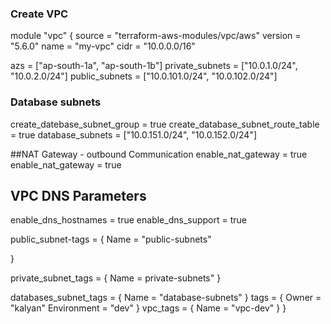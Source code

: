 ### Create VPC
module "vpc" {
  source  = "terraform-aws-modules/vpc/aws"
  version = "5.6.0"
  name = "my-vpc"
  cidr = "10.0.0.0/16"

 azs             = ["ap-south-1a", "ap-south-1b"]
  private_subnets = ["10.0.1.0/24", "10.0.2.0/24"]
  public_subnets  = ["10.0.101.0/24", "10.0.102.0/24"]

  ### Database subnets
  create_datebase_subnet_group = true
  create_database_subnet_route_table = true
  database_subnets = ["10.0.151.0/24", "10.0.152.0/24"]

  ##NAT Gateway - outbound Communication
  enable_nat_gateway = true
  enable_nat_gateway = true

  ## VPC DNS Parameters
  enable_dns_hostnames = true
  enable_dns_support = true

  public_subnet-tags = {
    Name = "public-subnets"

  }

  private_subnet_tags = {
    Name = private-subnets"
  }

  databases_subnet_tags = {
    Name = "database-subnets"
  }
  tags = {
    Owner = "kalyan"
    Environment = "dev"
  }
  vpc_tags = {
    Name = "vpc-dev"
  }
}

